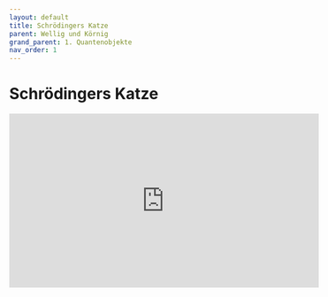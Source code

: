 ```yaml
---
layout: default
title: Schrödingers Katze
parent: Wellig und Körnig
grand_parent: 1. Quantenobjekte
nav_order: 1
---
```


# Schrödingers Katze
<iframe width="560" height="315" src="https://www.youtube-nocookie.com/embed/wTJnRS8SZhI?rel=0&amp;showinfo=0" frameborder="0" allowfullscreen></iframe>
